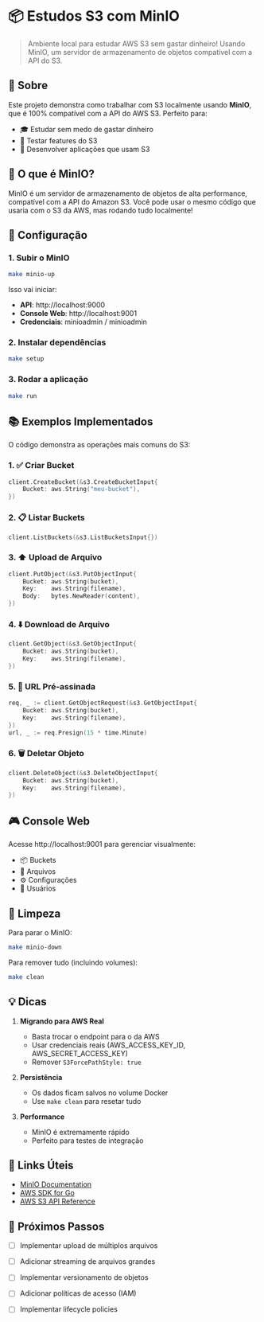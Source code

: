 # 📦 Estudos S3 com MinIO

> Ambiente local para estudar AWS S3 sem gastar dinheiro! Usando MinIO, um servidor de armazenamento de objetos compatível com a API do S3.

## 📌 Sobre

Este projeto demonstra como trabalhar com S3 localmente usando **MinIO**, que é 100% compatível com a API do AWS S3. Perfeito para:
- 🎓 Estudar sem medo de gastar dinheiro
- 🧪 Testar features do S3
- 🚀 Desenvolver aplicações que usam S3

## 🎯 O que é MinIO?

MinIO é um servidor de armazenamento de objetos de alta performance, compatível com a API do Amazon S3. Você pode usar o mesmo código que usaria com o S3 da AWS, mas rodando tudo localmente!

## 🔧 Configuração

### 1. Subir o MinIO

```bash
make minio-up
```

Isso vai iniciar:
- **API**: http://localhost:9000
- **Console Web**: http://localhost:9001
- **Credenciais**: minioadmin / minioadmin

### 2. Instalar dependências

```bash
make setup
```

### 3. Rodar a aplicação

```bash
make run
```

## 📚 Exemplos Implementados

O código demonstra as operações mais comuns do S3:

### 1. ✅ Criar Bucket
```go
client.CreateBucket(&s3.CreateBucketInput{
    Bucket: aws.String("meu-bucket"),
})
```

### 2. 📋 Listar Buckets
```go
client.ListBuckets(&s3.ListBucketsInput{})
```

### 3. ⬆️ Upload de Arquivo
```go
client.PutObject(&s3.PutObjectInput{
    Bucket: aws.String(bucket),
    Key:    aws.String(filename),
    Body:   bytes.NewReader(content),
})
```

### 4. ⬇️ Download de Arquivo
```go
client.GetObject(&s3.GetObjectInput{
    Bucket: aws.String(bucket),
    Key:    aws.String(filename),
})
```

### 5. 🔗 URL Pré-assinada
```go
req, _ := client.GetObjectRequest(&s3.GetObjectInput{
    Bucket: aws.String(bucket),
    Key:    aws.String(filename),
})
url, _ := req.Presign(15 * time.Minute)
```

### 6. 🗑️ Deletar Objeto
```go
client.DeleteObject(&s3.DeleteObjectInput{
    Bucket: aws.String(bucket),
    Key:    aws.String(filename),
})
```

## 🎮 Console Web

Acesse http://localhost:9001 para gerenciar visualmente:
- 📦 Buckets
- 📁 Arquivos
- ⚙️ Configurações
- 👥 Usuários

## 🧹 Limpeza

Para parar o MinIO:
```bash
make minio-down
```

Para remover tudo (incluindo volumes):
```bash
make clean
```

## 💡 Dicas

1. **Migrando para AWS Real**
   - Basta trocar o endpoint para o da AWS
   - Usar credenciais reais (AWS_ACCESS_KEY_ID, AWS_SECRET_ACCESS_KEY)
   - Remover `S3ForcePathStyle: true`

2. **Persistência**
   - Os dados ficam salvos no volume Docker
   - Use `make clean` para resetar tudo

3. **Performance**
   - MinIO é extremamente rápido
   - Perfeito para testes de integração

## 🔗 Links Úteis

- [MinIO Documentation](https://min.io/docs/minio/linux/index.html)
- [AWS SDK for Go](https://aws.amazon.com/sdk-for-go/)
- [AWS S3 API Reference](https://docs.aws.amazon.com/AmazonS3/latest/API/Welcome.html)

## 🚀 Próximos Passos

- [ ] Implementar upload de múltiplos arquivos
- [ ] Adicionar streaming de arquivos grandes
- [ ] Implementar versionamento de objetos
- [ ] Adicionar políticas de acesso (IAM)
- [ ] Implementar lifecycle policies

